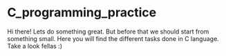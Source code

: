 # C_programming_practice
Hi there! Lets do something great. But before that we should start from something small. Here you will find the different tasks done in C language. Take a look fellas :)
